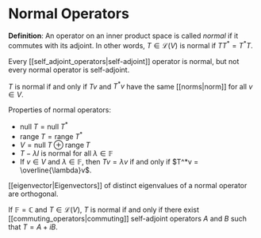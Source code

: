 # Normal Operators
**Definition**: An operator on an inner product space is called *normal* if it commutes with its adjoint.
In other words, $T \in \mathcal{L}(V)$ is normal if $TT^* = T^*T$.

Every [[self_adjoint_operators|self-adjoint]] operator is normal, but not every normal operator is self-adjoint.

$T$ is normal if and only if $Tv$ and $T^*v$ have the same [[norms|norm]] for all $v \in V$.

Properties of normal operators:
- $\text{null}\;T = \text{null}\; T^*$
- $\text{range}\;T = \text{range}\; T^*$
- $V = \text{null}\;T \oplus \text{range}\;T$
- $T - \lambda I$ is normal for all $\lambda \in \mathbb{F}$
- If $v \in V$ and $\lambda \in \mathbb{F}$, then $Tv = \lambda v$ if and only if $T^*v = \overline{\lambda}v$.

[[eigenvector|Eigenvectors]] of distinct eigenvalues of a normal operator are orthogonal.

If $\mathbb{F} = \mathbb{C}$ and $T \in \mathcal{L}(V)$, $T$ is normal if and only if there exist [[commuting_operators|commuting]] self-adjoint operators $A$ and $B$ such that $T = A + iB$.